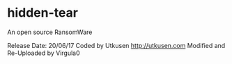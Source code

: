 # hidden-tear
An open source RansomWare

Release Date: 20/06/17 
Coded by Utkusen http://utkusen.com Modified and Re-Uploaded by Virgula0
